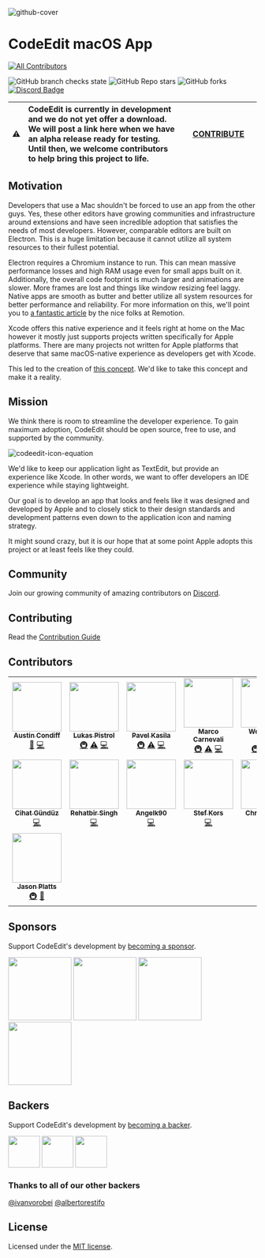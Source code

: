 ![github-cover](https://user-images.githubusercontent.com/806104/157921972-022b758f-eb9d-4436-881a-d94c883d5685.png)

# CodeEdit macOS App
<!-- ALL-CONTRIBUTORS-BADGE:START - Do not remove or modify this section -->
[![All Contributors](https://img.shields.io/badge/all_contributors-15-orange.svg?style=flat-square)](#contributors-)
<!-- ALL-CONTRIBUTORS-BADGE:END -->
![GitHub branch checks state](https://img.shields.io/github/checks-status/CodeEditApp/CodeEdit/main)
![GitHub Repo stars](https://img.shields.io/github/stars/CodeEditApp/CodeEdit)
![GitHub forks](https://img.shields.io/github/forks/CodeEditApp/CodeEdit)
[![Discord Badge](https://img.shields.io/discord/951544472238444645?color=5865F2&label=Discord&logo=discord&logoColor=white&style=flat-square)](https://discord.gg/vChUXVf9Em)

| :warning: | **CodeEdit is currently in development and we do not yet offer a download.** <br> We will post a link here when we have an alpha release ready for testing. Until then, we welcome contributors to help bring this project to life. | &nbsp;&nbsp;&nbsp;&nbsp;[CONTRIBUTE](https://github.com/CodeEditApp/CodeEdit/blob/main/CONTRIBUTING.md)&nbsp;&nbsp;&nbsp;&nbsp; |
| - |:-| - |

## Motivation

Developers that use a Mac shouldn't be forced to use an app from the other guys. Yes, these other editors have growing communities and infrastructure around extensions and have seen incredible adoption that satisfies the needs of most developers. However, comparable editors are built on Electron. This is a huge limitation because it cannot utilize all system resources to their fullest potential.

Electron requires a Chromium instance to run. This can mean massive performance losses and high RAM usage even for small apps built on it. Additionally, the overall code footprint is much larger and animations are slower. More frames are lost and things like window resizing feel laggy. Native apps are smooth as butter and better utilize all system resources for better performance and reliability. For more information on this, we'll point you to [a fantastic article](https://www.remotion.com/blog/why-remotion-is-a-native-macos-app-not-electron) by the nice folks at Remotion.

Xcode offers this native experience and it feels right at home on the Mac however it mostly just supports projects written specifically for Apple platforms. There are many projects not written for Apple platforms that deserve that same macOS-native experience as developers get with Xcode.

This led to the creation of [this concept](https://www.figma.com/proto/qj6raZbQsZpGO0NAVi4qsv/CodeEdit-Concept?node-id=1%3A870). We'd like to take this concept and make it a reality.

## Mission

We think there is room to streamline the developer experience. To gain maximum adoption, CodeEdit should be open source, free to use, and supported by the community. 

![codeedit-icon-equation](https://user-images.githubusercontent.com/806104/158899043-8a56e431-6705-40aa-93a6-3c909f20218c.png)

We'd like to keep our application light as TextEdit, but provide an experience like Xcode. In other words, we want to offer developers an IDE experience while staying lightweight.

Our goal is to develop an app that looks and feels like it was designed and developed by Apple and to closely stick to their design standards and development patterns even down to the application icon and naming strategy.

It might sound crazy, but it is our hope that at some point Apple adopts this project or at least feels like they could.

## Community

Join our growing community of amazing contributors on [Discord](https://discord.gg/vChUXVf9Em).

## Contributing

Read the [Contribution Guide](https://github.com/CodeEditApp/CodeEdit/blob/main/CONTRIBUTING.md)

## Contributors


<!-- ALL-CONTRIBUTORS-LIST:START - Do not remove or modify this section -->
<!-- prettier-ignore-start -->
<!-- markdownlint-disable -->
<table>
  <tr>
    <td align="center"><a href="http://www.austincondiff.com"><img src="https://avatars.githubusercontent.com/u/806104?v=4?s=100" width="100px;" alt=""/><br /><sub><b>Austin Condiff</b></sub></a><br /><a href="#design-austincondiff" title="Design">🎨</a> <a href="https://github.com/CodeEditApp/CodeEdit/commits?author=austincondiff" title="Code">💻</a></td>
    <td align="center"><a href="http://lukaspistrol.com"><img src="https://avatars.githubusercontent.com/u/9460130?v=4?s=100" width="100px;" alt=""/><br /><sub><b>Lukas Pistrol</b></sub></a><br /><a href="#infra-lukepistrol" title="Infrastructure (Hosting, Build-Tools, etc)">🚇</a> <a href="https://github.com/CodeEditApp/CodeEdit/commits?author=lukepistrol" title="Tests">⚠️</a> <a href="https://github.com/CodeEditApp/CodeEdit/commits?author=lukepistrol" title="Code">💻</a></td>
    <td align="center"><a href="https://github.com/pkasila"><img src="https://avatars.githubusercontent.com/u/17158860?v=4?s=100" width="100px;" alt=""/><br /><sub><b>Pavel Kasila</b></sub></a><br /><a href="#infra-pkasila" title="Infrastructure (Hosting, Build-Tools, etc)">🚇</a> <a href="https://github.com/CodeEditApp/CodeEdit/commits?author=pkasila" title="Tests">⚠️</a> <a href="https://github.com/CodeEditApp/CodeEdit/commits?author=pkasila" title="Code">💻</a></td>
    <td align="center"><a href="https://github.com/MarcoCarnevali"><img src="https://avatars.githubusercontent.com/u/9656572?v=4?s=100" width="100px;" alt=""/><br /><sub><b>Marco Carnevali</b></sub></a><br /><a href="#infra-MarcoCarnevali" title="Infrastructure (Hosting, Build-Tools, etc)">🚇</a> <a href="https://github.com/CodeEditApp/CodeEdit/commits?author=MarcoCarnevali" title="Tests">⚠️</a> <a href="https://github.com/CodeEditApp/CodeEdit/commits?author=MarcoCarnevali" title="Code">💻</a></td>
    <td align="center"><a href="https://wdg.codes"><img src="https://avatars.githubusercontent.com/u/1290461?v=4?s=100" width="100px;" alt=""/><br /><sub><b>Wesley De Groot</b></sub></a><br /><a href="#infra-wdg" title="Infrastructure (Hosting, Build-Tools, etc)">🚇</a> <a href="https://github.com/CodeEditApp/CodeEdit/commits?author=wdg" title="Tests">⚠️</a> <a href="https://github.com/CodeEditApp/CodeEdit/commits?author=wdg" title="Code">💻</a></td>
    <td align="center"><a href="https://github.com/nanashili"><img src="https://avatars.githubusercontent.com/u/63672227?v=4?s=100" width="100px;" alt=""/><br /><sub><b>Nanashi Li</b></sub></a><br /><a href="https://github.com/CodeEditApp/CodeEdit/commits?author=nanashili" title="Code">💻</a></td>
    <td align="center"><a href="https://ninjiacoder.me"><img src="https://avatars.githubusercontent.com/u/22616933?v=4?s=100" width="100px;" alt=""/><br /><sub><b>ninjiacoder</b></sub></a><br /><a href="https://github.com/CodeEditApp/CodeEdit/commits?author=RayZhao1998" title="Code">💻</a></td>
  </tr>
  <tr>
    <td align="center"><a href="https://twitch.tv/Jeehut"><img src="https://avatars.githubusercontent.com/u/6942160?v=4?s=100" width="100px;" alt=""/><br /><sub><b>Cihat Gündüz</b></sub></a><br /><a href="https://github.com/CodeEditApp/CodeEdit/commits?author=Jeehut" title="Code">💻</a></td>
    <td align="center"><a href="https://github.com/MysteryCoder456"><img src="https://avatars.githubusercontent.com/u/43755491?v=4?s=100" width="100px;" alt=""/><br /><sub><b>Rehatbir Singh</b></sub></a><br /><a href="https://github.com/CodeEditApp/CodeEdit/commits?author=MysteryCoder456" title="Code">💻</a></td>
    <td align="center"><a href="https://github.com/Angelk90"><img src="https://avatars.githubusercontent.com/u/20476002?v=4?s=100" width="100px;" alt=""/><br /><sub><b>Angelk90</b></sub></a><br /><a href="https://github.com/CodeEditApp/CodeEdit/commits?author=Angelk90" title="Code">💻</a></td>
    <td align="center"><a href="https://www.stefkors.com"><img src="https://avatars.githubusercontent.com/u/11800807?v=4?s=100" width="100px;" alt=""/><br /><sub><b>Stef Kors</b></sub></a><br /><a href="https://github.com/CodeEditApp/CodeEdit/commits?author=StefKors" title="Code">💻</a></td>
    <td align="center"><a href="https://akringblog.com/"><img src="https://avatars.githubusercontent.com/u/6525286?v=4?s=100" width="100px;" alt=""/><br /><sub><b>Chris Akring</b></sub></a><br /><a href="https://github.com/CodeEditApp/CodeEdit/commits?author=akring" title="Code">💻</a></td>
    <td align="center"><a href="https://github.com/highjeans"><img src="https://avatars.githubusercontent.com/u/77588045?v=4?s=100" width="100px;" alt=""/><br /><sub><b>highjeans</b></sub></a><br /><a href="https://github.com/CodeEditApp/CodeEdit/commits?author=highjeans" title="Code">💻</a></td>
    <td align="center"><a href="https://blog.windchillmedia.com"><img src="https://avatars.githubusercontent.com/u/35942988?v=4?s=100" width="100px;" alt=""/><br /><sub><b>Khan Winter</b></sub></a><br /><a href="https://github.com/CodeEditApp/CodeEdit/commits?author=thecoolwinter" title="Code">💻</a></td>
  </tr>
  <tr>
    <td align="center"><a href="https://github.com/jasonplatts"><img src="https://avatars.githubusercontent.com/u/48892071?v=4?s=100" width="100px;" alt=""/><br /><sub><b>Jason Platts</b></sub></a><br /><a href="#infra-jasonplatts" title="Infrastructure (Hosting, Build-Tools, etc)">🚇</a> <a href="#plugin-jasonplatts" title="Plugin/utility libraries">🔌</a></td>
  </tr>
</table>

<!-- markdownlint-restore -->
<!-- prettier-ignore-end -->

<!-- ALL-CONTRIBUTORS-LIST:END -->

## Sponsors

Support CodeEdit's development by [becoming a sponsor](https://github.com/sponsors/CodeEditApp).

<a href="https://vercel.com/?utm_source=codeedit&utm_campaign=oss" target="_blank"><img src="https://user-images.githubusercontent.com/806104/162766170-60f3b95a-ca30-4015-a3e3-a605df78b98a.png" width="128"></a>
<a href="https://macstadium.com" target="_blank"><img src="https://user-images.githubusercontent.com/806104/162766594-eff7f985-31a9-48c5-9e58-139794fefa10.png" width="128"></a>
<a href="https://www.gitbook.com/" target="_blank"><img src="https://user-images.githubusercontent.com/806104/162766464-c10dc9fc-088a-4945-a0e1-17bd42705b70.png" width="128"></a>
<a href="https://github.com/panascais" target="_blank"><img src="https://avatars.githubusercontent.com/u/19628635?s=200&v=4" width="128"></a>

## Backers

Support CodeEdit's development by [becoming a backer](https://github.com/sponsors/CodeEditApp).

<a href="https://github.com/dannydorazio" target="_blank"><img src="https://avatars.githubusercontent.com/u/21158275?v=4" width="64"></a>
<a href="https://github.com/omrd" target="_blank"><img src="https://avatars.githubusercontent.com/u/34616424?v=4" width="64"></a>
<a href="https://github.com/sparrowcode" target="_blank"><img src="https://avatars.githubusercontent.com/u/98487302?s=200&v=4" width="64"></a>


### Thanks to all of our other backers

[@ivanvorobei](https://github.com/ivanvorobei) [@albertorestifo](https://github.com/albertorestifo) 

## License

Licensed under the [MIT license](https://github.com/CodeEditApp/CodeEdit/blob/main/LICENSE.md).
